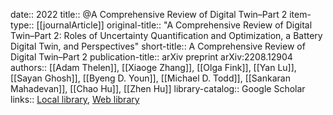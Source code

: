 date:: 2022
title:: @A Comprehensive Review of Digital Twin–Part 2
item-type:: [[journalArticle]]
original-title:: "A Comprehensive Review of Digital Twin–Part 2: Roles of Uncertainty Quantification and Optimization, a Battery Digital Twin, and Perspectives"
short-title:: A Comprehensive Review of Digital Twin–Part 2
publication-title:: arXiv preprint arXiv:2208.12904
authors:: [[Adam Thelen]], [[Xiaoge Zhang]], [[Olga Fink]], [[Yan Lu]], [[Sayan Ghosh]], [[Byeng D. Youn]], [[Michael D. Todd]], [[Sankaran Mahadevan]], [[Chao Hu]], [[Zhen Hu]]
library-catalog:: Google Scholar
links:: [Local library](zotero://select/library/items/PUVS8XG7), [Web library](https://www.zotero.org/users/6520516/items/PUVS8XG7)
